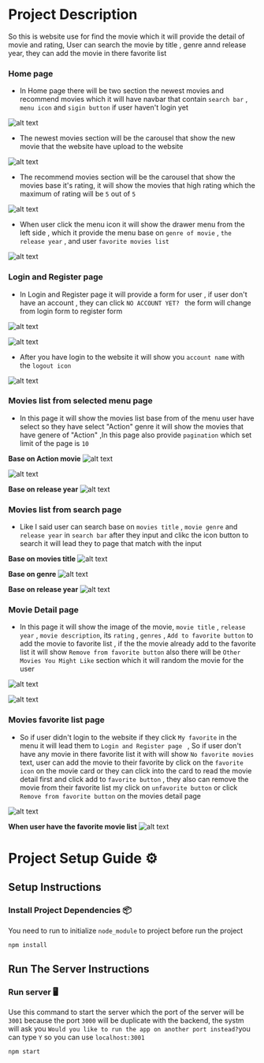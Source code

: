 # Project Description

So this is website use for find the movie which it will provide the detail of movie and rating, User can search the movie by title , genre annd release year, they can add the movie in there favorite list

### Home page
- In Home page there will be two section the newest movies and recommend movies which it will have navbar that contain ```search bar``` , ```menu icon``` and ```sigin button``` if user haven't login yet

![alt text](assets/image.png)

- The newest movies section will be the carousel that show the new movie that the website have upload to the website 

![alt text](assets/image-1.png)

- The recommend movies section will be the carousel that show the movies base it's rating, it will show the movies that high rating which the maximum of rating will be ```5``` out of ```5```

![alt text](assets/image-2.png)

- When user click the menu icon it will show the drawer menu from the left side , which it provide the menu base on ```genre of movie``` , ```the release year``` , and user ```favorite movies list```

![alt text](assets/image-3.png)


### Login and Register page

- In Login and Register page it will provide a form for user , if user don't have an account , they can click ```NO ACCOUNT YET? ``` the form will change from login form to register form

![alt text](assets/image-4.png)

![alt text](assets/image-5.png)

- After you have login to the website it will show you ```account name``` with the ```logout icon```

![alt text](assets/image-6.png)

### Movies list from selected menu page
- In this page it will show the movies list base from of the menu user have select so they have select "Action" genre it will show the movies that have genere of "Action" ,In this page also provide ```pagination``` which set limit of the page is ```10```

**Base on Action movie**
![alt text](assets/image-7.png)

![alt text](assets/image-8.png)

**Base on release year**
![alt text](assets/image-9.png)

### Movies list from search page

- Like I said user can search base on ```movies title``` , ```movie genre``` and ```release year``` in ```search bar```
after they input and clikc the icon button to search it will lead they to page that match with the input

**Base on movies title**
![alt text](assets/image-10.png)

**Base on genre**
![alt text](assets/image-11.png)

**Base on release year**
![alt text](assets/image-12.png)

### Movie Detail page
- In this page it will show the image of the movie, ```movie title``` , ```release year``` , ```movie description```, its ```rating``` , ```genres``` , ```Add to favorite button``` to add the movie to favorite list , if the the movie already add to the favorite list it will show ```Remove from favorite button``` also there will be ```Other Movies You Might Like``` section which it will random the movie for the user

![alt text](assets/image-15.png)

![alt text](assets/image-16.png)


### Movies favorite list page
- So if user didn't login to the website if they click ```My favorite``` in the menu it will lead them to ```Login and Register page ``` , So if user don't have any movie in there favorite list it with will show ```No favorite movies``` text, user can add the movie to their favorite by click on the ```favorite icon``` on the movie card or they can click into the card to read the movie detail first and click add to ```favorite button``` , they also can remove the movie from their favorite list my click on ```unfavorite button``` or click ```Remove from favorite button``` on the movies detail page

![alt text](assets/image-13.png)

**When user have the favorite movie list**
![alt text](assets/image-14.png)

# Project Setup Guide ⚙️

## Setup Instructions

### Install Project Dependencies 📦

You need to run to initialize ```node_module``` to project
before run the project
```
npm install
```

## Run The Server Instructions

### Run server 🖥️

Use this command to start the server which the port of the server will be ```3001``` because the port ```3000``` will be duplicate with the backend, the systm will ask you ```Would you like to run the app on another port instead?```you can type ```Y``` so you can use ```localhost:3001```
```
npm start